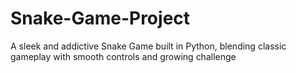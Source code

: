 # Snake-Game-Project
A sleek and addictive Snake Game built in Python, blending classic gameplay with smooth controls and growing challenge

